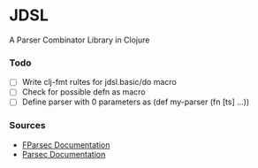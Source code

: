 # JDSL
A Parser Combinator Library in Clojure  

### Todo
- [ ] Write clj-fmt rultes for jdsl.basic/do macro
- [ ] Check for possible defn as macro
- [ ] Define parser with 0 parameters as (def my-parser (fn [ts] ...))

### Sources
- [FParsec Documentation](http://www.quanttec.com/fparsec/reference/primitives.html)  
- [Parsec Documentation](https://hackage.haskell.org/package/parsec-3.1.16.1/docs/)
